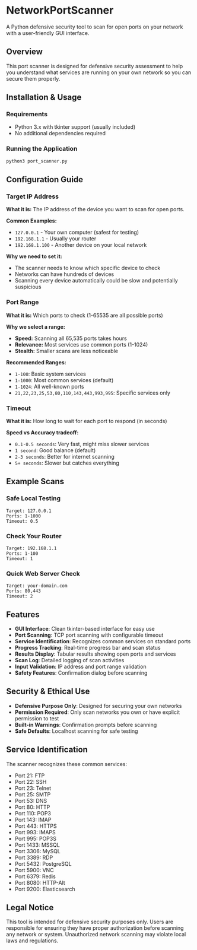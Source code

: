 # NetworkPortScanner
A Python defensive security tool to scan for open ports on your network with a user-friendly GUI interface.

## Overview
This port scanner is designed for defensive security assessment to help you understand what services are running on your own network so you can secure them properly.

## Installation & Usage

### Requirements
- Python 3.x with tkinter support (usually included)
- No additional dependencies required

### Running the Application
```bash
python3 port_scanner.py
```

## Configuration Guide

### Target IP Address
**What it is:** The IP address of the device you want to scan for open ports.

**Common Examples:**
- `127.0.0.1` - Your own computer (safest for testing)
- `192.168.1.1` - Usually your router
- `192.168.1.100` - Another device on your local network

**Why we need to set it:** 
- The scanner needs to know which specific device to check
- Networks can have hundreds of devices
- Scanning every device automatically could be slow and potentially suspicious

### Port Range
**What it is:** Which ports to check (1-65535 are all possible ports)

**Why we select a range:**
- **Speed:** Scanning all 65,535 ports takes hours
- **Relevance:** Most services use common ports (1-1024)
- **Stealth:** Smaller scans are less noticeable

**Recommended Ranges:**
- `1-100`: Basic system services
- `1-1000`: Most common services (default)
- `1-1024`: All well-known ports
- `21,22,23,25,53,80,110,143,443,993,995`: Specific services only

### Timeout
**What it is:** How long to wait for each port to respond (in seconds)

**Speed vs Accuracy tradeoff:**
- `0.1-0.5 seconds`: Very fast, might miss slower services
- `1 second`: Good balance (default)
- `2-3 seconds`: Better for internet scanning
- `5+ seconds`: Slower but catches everything

## Example Scans

### Safe Local Testing
```
Target: 127.0.0.1
Ports: 1-1000
Timeout: 0.5
```

### Check Your Router
```
Target: 192.168.1.1
Ports: 1-100
Timeout: 1
```

### Quick Web Server Check
```
Target: your-domain.com
Ports: 80,443
Timeout: 2
```

## Features
- **GUI Interface**: Clean tkinter-based interface for easy use
- **Port Scanning**: TCP port scanning with configurable timeout
- **Service Identification**: Recognizes common services on standard ports
- **Progress Tracking**: Real-time progress bar and scan status
- **Results Display**: Tabular results showing open ports and services
- **Scan Log**: Detailed logging of scan activities
- **Input Validation**: IP address and port range validation
- **Safety Features**: Confirmation dialog before scanning

## Security & Ethical Use
- **Defensive Purpose Only**: Designed for securing your own networks
- **Permission Required**: Only scan networks you own or have explicit permission to test
- **Built-in Warnings**: Confirmation prompts before scanning
- **Safe Defaults**: Localhost scanning for safe testing

## Service Identification
The scanner recognizes these common services:
- Port 21: FTP
- Port 22: SSH
- Port 23: Telnet
- Port 25: SMTP
- Port 53: DNS
- Port 80: HTTP
- Port 110: POP3
- Port 143: IMAP
- Port 443: HTTPS
- Port 993: IMAPS
- Port 995: POP3S
- Port 1433: MSSQL
- Port 3306: MySQL
- Port 3389: RDP
- Port 5432: PostgreSQL
- Port 5900: VNC
- Port 6379: Redis
- Port 8080: HTTP-Alt
- Port 9200: Elasticsearch

## Legal Notice
This tool is intended for defensive security purposes only. Users are responsible for ensuring they have proper authorization before scanning any network or system. Unauthorized network scanning may violate local laws and regulations.
